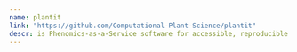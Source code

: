 ```yaml
---
name: plantit
link: "https://github.com/Computational-Plant-Science/plantit"
descr: is Phenomics-as-a-Service software for accessible, reproducible plant science
---
```

